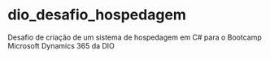 # dio_desafio_hospedagem
Desafio de criação de um sistema de hospedagem em C# para o Bootcamp Microsoft Dynamics 365 da DIO

